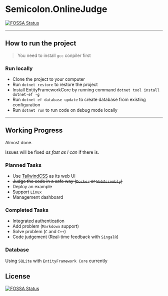# Semicolon.OnlineJudge
[![FOSSA Status](https://app.fossa.com/api/projects/git%2Bgithub.com%2FRanzeplay%2FSemicolon.OnlineJudge.svg?type=shield)](https://app.fossa.com/projects/git%2Bgithub.com%2FRanzeplay%2FSemicolon.OnlineJudge?ref=badge_shield)


---

## How to run the project

> You need to install `gcc` conpiler first

### Run locally

- Clone the project to your computer
- Run `dotnet restore` to restore the project
- Install EntityFrameworkCore by running command `dotnet tool install dotnet-ef -g`
- Run `dotnet ef database update` to create database from existing configuration
- Run `dotnet run` to run code on debug mode locally

---

## Working Progress

Almost done. 

Issues will be fixed *as fast as I can* if there is.

### Planned Tasks

- Use [TailwindCSS](https://github.com/tailwindlabs/tailwindcss) as its web UI
- ~~Judge the code in a safe way (`Docker` or `WebAssembly`)~~
- Deploy an example
- Support `Linux`
- Management dashboard

### Completed Tasks

- Integrated authentication
- Add problem (`Markdown` support)
- Solve problem (`C` and `C++`)
- Code judgement (Real-time feedback with `SingalR`)

### Database

Using `SQLite` with `EntityFramework Core` currently


## License
[![FOSSA Status](https://app.fossa.com/api/projects/git%2Bgithub.com%2FRanzeplay%2FSemicolon.OnlineJudge.svg?type=large)](https://app.fossa.com/projects/git%2Bgithub.com%2FRanzeplay%2FSemicolon.OnlineJudge?ref=badge_large)
